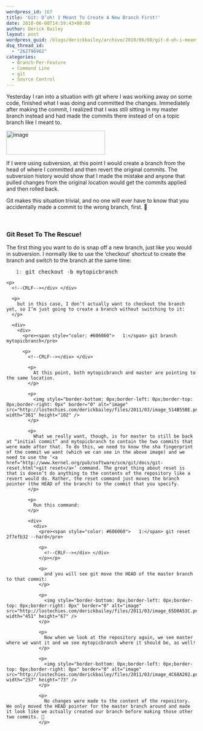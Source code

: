 ```yaml
---
wordpress_id: 167
title: 'Git: D’oh! I Meant To Create A New Branch First!'
date: 2010-06-08T14:59:43+00:00
author: Derick Bailey
layout: post
wordpress_guid: /blogs/derickbailey/archive/2010/06/08/git-d-oh-i-meant-to-create-a-new-branch-first.aspx
dsq_thread_id:
  - "262796962"
categories:
  - Branch-Per-Feature
  - Command Line
  - git
  - Source Control
---
```

Yesterday I ran into a situation with git where I was working away on some code, finished what I was doing and committed the changes. Immediately after making the commit, I realized that I was still sitting in my master branch instead and had made the commits there instead of on a topic branch like I meant to. 

 <img style="border-bottom: 0px;border-left: 0px;border-top: 0px;border-right: 0px" border="0" alt="image" src="http://lostechies.com/derickbailey/files/2011/03/image_468DFE69.png" width="261" height="63" />

If I were using subversion, at this point I would create a branch from the head of where I committed and then revert the original commits. The subversion history would show that I made the mistake and anyone that pulled changes from the original location would get the commits applied and then rolled back. 

Git makes this situation trivial, and no one will ever have to know that you accidentally made a commit to the wrong branch, first. 🙂

&#160;

### Git Reset To The Rescue!

The first thing you want to do is snap off a new branch, just like you would in subversion. I normally like to use the ‘checkout’ shortcut to create the branch and switch to the branch at the same time:

<div>
  <div>
    <pre><span style="color: #606060">   1:</span> git checkout -b mytopicbranch</pre>
    
    <p>
      <!--CRLF--></div> </div> 
      
      <p>
        but in this case, I don’t actually want to checkout the branch yet, so I’m just going to create a branch without switching to it:
      </p>
      
      <div>
        <div>
          <pre><span style="color: #606060">   1:</span> git branch mytopicbranch</pre>
          
          <p>
            <!--CRLF--></div> </div> 
            
            <p>
              At this point, both mytopicbranch and master are pointing to the same location.
            </p>
            
            <p>
              <img style="border-bottom: 0px;border-left: 0px;border-top: 0px;border-right: 0px" border="0" alt="image" src="http://lostechies.com/derickbailey/files/2011/03/image_514B55BE.png" width="361" height="102" />
            </p>
            
            <p>
              What we really want, though, is for master to still be back at “initial commit” and mytopicbranch to contain the two commits that were made after that. To do this, we need to know the sha fingerprint of the commit we want (which we can see in the above image) and we need to use the ‘<a href="http://www.kernel.org/pub/software/scm/git/docs/git-reset.html">git reset</a>’ command. The great thing about reset is that is doesn’t do anything to the contents of the repository like a revert would do. Rather, the reset command just moves the branch pointer (the HEAD of the branch) to the commit that you specify.
            </p>
            
            <p>
              Run this command:
            </p>
            
            <div>
              <div>
                <pre><span style="color: #606060">   1:</span> git reset 2f7efb32 --hard</pre>
                
                <p>
                  <!--CRLF--></div> </div>
                </p></p> 
                
                <p>
                  and you will see git move the HEAD of the master branch to that commit:
                </p>
                
                <p>
                  <img style="border-bottom: 0px;border-left: 0px;border-top: 0px;border-right: 0px" border="0" alt="image" src="http://lostechies.com/derickbailey/files/2011/03/image_65D0A53C.png" width="451" height="67" />
                </p>
                
                <p>
                  Now when we look at the repository again, we see master where we want it and we see mytopicbranch where it should be, as well!
                </p>
                
                <p>
                  <img style="border-bottom: 0px;border-left: 0px;border-top: 0px;border-right: 0px" border="0" alt="image" src="http://lostechies.com/derickbailey/files/2011/03/image_4C68A202.png" width="257" height="73" />
                </p>
                
                <p>
                  No changes were made to the content of the repository. We only moved the HEAD pointer for the master branch around and made it look like we actually created our branch before making those other two commits. 🙂
                </p>
